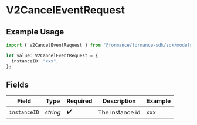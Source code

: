 # V2CancelEventRequest

## Example Usage

```typescript
import { V2CancelEventRequest } from "@formance/formance-sdk/sdk/models/operations";

let value: V2CancelEventRequest = {
  instanceID: "xxx",
};
```

## Fields

| Field              | Type               | Required           | Description        | Example            |
| ------------------ | ------------------ | ------------------ | ------------------ | ------------------ |
| `instanceID`       | *string*           | :heavy_check_mark: | The instance id    | xxx                |